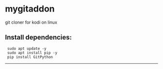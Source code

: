 # mygitaddon
git cloner for kodi on linux

Install dependencies:
------------------------------------
     sudo apt update -y
     sudo apt install pip -y
     pip install GitPython
------------------------------------
